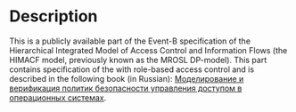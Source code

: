 # Description
This is a publicly available part of the Event-B specification of the Hierarchical Integrated Model of Access Control and Information Flows (the HIMACF model, previously known as the MROSL DP-model). This part contains specification of the with role-based access control and is described in the following book (in Russian): [Моделирование и верификация политик безопасности управления доступом в операционных системах](http://www.ispras.ru/publications/2018/security_policy_modeling_and_verification/).
